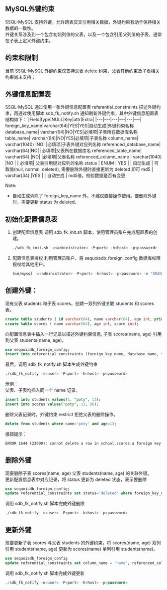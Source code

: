 ## MySQL外键约束

  SSQL-MySQL 支持外键，允许跨表交叉引用相关数据，外键约束有助于保持相关数据的一致性。  
  外键关系涉及到一个包含初始列值的父表，以及一个包含引用父列值的子表，通常在子表上定义外键约束。  

## 约束和限制

  当前 SSQL-MySQL 外键约束仅支持父表 delete 约束，父表其他约束及子表相关约束尚未支持；  

## 外键信息配置表

  SSQL-MySQL 通过使用一张外键信息配置表 referential_constraints 描述外键约束，再通过使用脚本 sdb_fk_notify.sh 通知刷新外键约束，其中外键信息配置表结构如下：
|Field|type|NULL|Key|attr|Extra|
|---|---|---|---|---|---|
foreign_key_name|varchar(64)|YES|YES|自动生成|外键约束名称
database_name| varchar(64)|NO|YES|必填项|子表所在数据库名称
table_name| varchar(64)|NO|YES|必填项|子表名称
column_name| varchar(1040) |NO| |必填项|子表外键对应列名称
referenced_database_name| varchar(64)|NO| |必填项|父表所在数据库名
referenced_table_name| varchar(64)   |NO|  |必填项|父表名称
referenced_column_name | varchar(1040) |NO  |  | 必填项| 父表引用键对应列的名称
status | ENUM | YES |  |  自动生成  | 可取值(null, normal, deleted), 需要删除外键时直接更新为 deleted 即可
md5 | varchar(34)   |YES | | 自动生成  |  md5值，校验数据是否有变更

Note:
  + 自动生成列除了 foreign_key_name 外，不建议直接操作使用。要删除外键时，需要更新 status 为 deleted。


## 初始化配置信息表

  1. 创建配置信息表 
    调用 sdb_fk_init.sh 脚本，使用管理员账户完成配置表的创建。

     ```bash
     ./sdb_fk_init.sh -u<administrator> -P<port> -h<host> -p<password> 
     ```

  2. 配置信息表授权
    利用管理员账户，将 sequoiadb_foreign_config 数据库权限授权给其他用户。

     ```bash
     bin/mysql -u<administrator> -P<port> -h<host> -p<password> -e "GRANT ALL ON sequoiadb_foreign_config.* to '用户'@'%';"
     ```


## 创建外键：

  现有父表 students 和子表 scores，创建一双列外键关联 students 和 scores 表。   
  
  ```sql
  create table students ( id varchar(64), name varchar(64), age int, primary key(name));
  create table scores ( name varchar(64), age int, score int);
  ```

  向配置信息表中插入一行记录以描述外键约束信息, 子表 scores(name, age) 引用到父表 students(name, age)。
  
  ```sql
  use sequoiadb_foreign_config;
  insert into referential_constraints (foreign_key_name, database_name, table_name, column_name, referenced_database_name, referenced_table_name, referenced_column_name)  values ("test_fk_name", "school", "scores", "name,age", "school", "students", "name,age");
  ```

  最后，调用 sdb_fk_notify.sh 脚本生成外键约束

  ```bash
  ./sdb_fk_notify -u<user> -P<port> -h<host> -p<password>
  ```

  示例：  
  父表、子表均插入同一个 name 记录。  
  
  ```sql
  insert into students values(1, "poty", 13);
  insert into scores values("poty", 13, 86);
  ```

  删除父表记录时，外键约束 restrict 拒绝父表的删除操作。  

  ```sql
  delete from students where name='poty' and age=13;
  ```

  报错提示：
  
  ```bash
  ERROR 1644 (23000): cannot delete a row in school.scores:a foreign key constraint on school.students.
  ```

## 删除外键

  现要删除子表 scores(name, age) 父表 students(name, age) 的关联外键。  
  更新配置信息表中对应记录，将 status 更新为 deleted 状态，表示要删除

  ```sql
  use sequoiadb_foreign_config;
  update referential_constraints set status='deleted' where foreign_key_name='test_fk_name';
  ```

  调用 sdb_fk_notify.sh 脚本完成外键删除

  ```bash
  ./sdb_fk_notify -u<user> -P<port> -h<host> -p<password> 
  ```

## 更新外键

  现要更新子表 scores 与父表 students 的外键约束，将 scores(name, age) 双列引用 students(name, age) 更新为 
  scores(name) 单列引用 students(name)。

  ```sql
  use sequoiadb_foreign_config 
  update referential_constraints set column_name = 'name', referenced_column_name = 'name' where fk_name = 'test_fk_name';
  ```

  调用 sdb_fk_notify.sh 脚本完成外键更新

  ```sql
  ./sdb_fk_notify -u<user> -P<port> -h<host> -p<password> 
  ```
